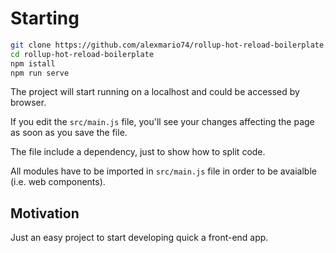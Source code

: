 # Starting

```sh
git clone https://github.com/alexmario74/rollup-hot-reload-boilerplate.git
cd rollup-hot-reload-boilerplate
npm istall
npm run serve
```

The project will start running on a localhost and could be accessed by browser.

If you edit the `src/main.js` file, you'll see your changes affecting the page as soon as you save the file.

The file include a dependency, just to show how to split code.

All modules have to be imported in `src/main.js` file in order to be avaialble (i.e. web components).

## Motivation

Just an easy project to start developing quick a front-end app.
